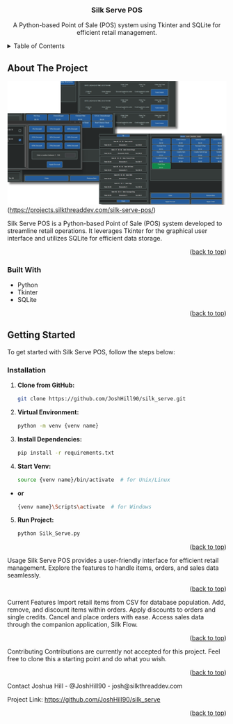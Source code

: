 <!-- Improved compatibility of back to top link: See: https://github.com/othneildrew/Best-README-Template/pull/73 -->
<a name="readme-top"></a>
<!--
*** Thanks for checking out the Silk Serve POS project by JoshHill90.

*** Don't forget to give the project a star if you find it useful!
*** Thank you for your support! Now, let's create something amazing! :D
-->



<!-- PROJECT SHIELDS -->


<!-- PROJECT LOGO -->
<br />
<div align="center">
  <a href="https://github.com/JoshHill90/silk-serve-pos">

  </a>  
  <h3 align="center">Silk Serve POS</h3>
  <p align="center">
    A Python-based Point of Sale (POS) system using Tkinter and SQLite for efficient retail management.
    <br />
  </p>
</div>


<!-- TABLE OF CONTENTS -->
<details>
  <summary>Table of Contents</summary>
  <ol>
    <li>
      <a href="#about-the-project">About The Project</a>
      <ul>
        <li><a href="#built-with">Built With</a></li>
      </ul>
    </li>
    <li>
      <a href="#getting-started">Getting Started</a>
      <ul>
        <li><a href="#installation">Installation</a></li>
      </ul>
    </li>

  </ol>
</details>


<!-- ABOUT THE PROJECT -->
## About The Project

<img src="readme_content/silk-serve-banner.png"> (https://projects.silkthreaddev.com/silk-serve-pos/)

Silk Serve POS is a Python-based Point of Sale (POS) system developed to streamline retail operations. It leverages Tkinter for the graphical user interface and utilizes SQLite for efficient data storage.

<p align="right">(<a href="#readme-top">back to top</a>)</p>


### Built With

* Python
* Tkinter
* SQLite

<p align="right">(<a href="#readme-top">back to top</a>)</p>


<!-- GETTING STARTED -->
## Getting Started

To get started with Silk Serve POS, follow the steps below:

### Installation

1. **Clone from GitHub:**
   ```sh
   git clone https://github.com/JoshHill90/silk_serve.git
   
2. **Virtual Environment:**
    ```sh
    python -m venv {venv name}

3. **Install Dependencies:**
    ```sh
    pip install -r requirements.txt
   
4. **Start Venv:**
   ```sh
   source {venv name}/bin/activate  # for Unix/Linux
   
- **or**
    ```sh
    {venv name}\Scripts\activate  # for Windows

5. **Run Project:**
    ```sh
    python Silk_Serve.py
<p align="right">(<a href="#readme-top">back to top</a>)</p>
<!-- USAGE -->
Usage
Silk Serve POS provides a user-friendly interface for efficient retail management. Explore the features to handle items, orders, and sales data seamlessly.

<p align="right">(<a href="#readme-top">back to top</a>)</p>
<!-- CURRENT FEATURES -->
Current Features
Import retail items from CSV for database population.
Add, remove, and discount items within orders.
Apply discounts to orders and single credits.
Cancel and place orders with ease.
Access sales data through the companion application, Silk Flow.
<p align="right">(<a href="#readme-top">back to top</a>)</p>
<!-- CONTRIBUTING -->
Contributing
Contributions are currently not accepted for this project. Feel free to clone this a starting point and do what you wish.

<p align="right">(<a href="#readme-top">back to top</a>)</p>
<!-- CONTACT -->
Contact
Joshua Hill - @JoshHill90 - josh@silkthreaddev.com

Project Link: https://github.com/JoshHill90/silk_serve

<p align="right">(<a href="#readme-top">back to top</a>)</p>